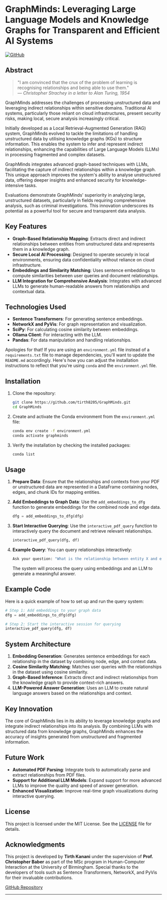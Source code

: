 # GraphMinds: Leveraging Large Language Models and Knowledge Graphs for Transparent and Efficient AI Systems

[![GitHub](https://img.shields.io/badge/Project-GraphMinds-blue)](https://github.com/tirth8205/GraphMinds.git)

## Abstract

> "I am convinced that the crux of the problem of learning is recognising relationships and being able to use them."  
> — _Christopher Strachey in a letter to Alan Turing, 1954_

GraphMinds addresses the challenges of processing unstructured data and leveraging indirect relationships within sensitive domains. Traditional AI systems, particularly those reliant on cloud infrastructures, present security risks, making local, secure analysis increasingly critical.

Initially developed as a Local Retrieval-Augmented Generation (RAG) system, GraphMinds evolved to tackle the limitations of handling unstructured data by utilising knowledge graphs (KGs) to structure information. This enables the system to infer and represent indirect relationships, enhancing the capabilities of Large Language Models (LLMs) in processing fragmented and complex datasets.

GraphMinds integrates advanced graph-based techniques with LLMs, facilitating the capture of indirect relationships within a knowledge graph. This unique approach improves the system's ability to analyse unstructured data, offering deeper insights and enhanced security for knowledge-intensive tasks. 

Evaluations demonstrate GraphMinds' superiority in analyzing large, unstructured datasets, particularly in fields requiring comprehensive analysis, such as criminal investigations. This innovation underscores its potential as a powerful tool for secure and transparent data analysis.

## Key Features

- **Graph-Based Relationship Mapping**: Extracts direct and indirect relationships between entities from unstructured data and represents them in a knowledge graph.
- **Secure Local AI Processing**: Designed to operate securely in local environments, ensuring data confidentiality without reliance on cloud infrastructure.
- **Embeddings and Similarity Matching**: Uses sentence embeddings to compute similarities between user queries and document relationships.
- **LLM Integration for Comprehensive Analysis**: Integrates with advanced LLMs to generate human-readable answers from relationships and contextual data.

## Technologies Used

- **Sentence Transformers**: For generating sentence embeddings.
- **NetworkX and PyVis**: For graph representation and visualization.
- **SciPy**: For calculating cosine similarity between embeddings.
- **Ollama Client**: For interacting with the LLM.
- **Pandas**: For data manipulation and handling relationships.

Apologies for that! If you are using an `environment.yml` file instead of a `requirements.txt` file to manage dependencies, you'll want to update the `README.md` accordingly. Here's how you can adjust the installation instructions to reflect that you're using `conda` and the `environment.yml` file.


## Installation

1. Clone the repository:
   ```bash
   git clone https://github.com/tirth8205/GraphMinds.git
   cd GraphMinds
   ```

2. Create and activate the Conda environment from the `environment.yml` file:
   ```bash
   conda env create -f environment.yml
   conda activate graphminds
   ```

3. Verify the installation by checking the installed packages:
   ```bash
   conda list
   ```

## Usage

1. **Prepare Data**: Ensure that the relationships and contexts from your PDF or unstructured data are represented in a DataFrame containing nodes, edges, and chunk IDs for mapping entities.

2. **Add Embeddings to Graph Data**:
   Use the `add_embeddings_to_dfg` function to generate embeddings for the combined node and edge data.
   ```python
   dfg = add_embeddings_to_dfg(dfg)
   ```

3. **Start Interactive Querying**:
   Use the `interactive_pdf_query` function to interactively query the document and retrieve relevant relationships.
   ```python
   interactive_pdf_query(dfg, df)
   ```

4. **Example Query**: You can query relationships interactively:
   ```bash
   Ask your question: "What is the relationship between entity X and entity Y?"
   ```

   The system will process the query using embeddings and an LLM to generate a meaningful answer.

## Example Code

Here is a quick example of how to set up and run the query system:

```python
# Step 1: Add embeddings to your graph data
dfg = add_embeddings_to_dfg(dfg)

# Step 2: Start the interactive session for querying
interactive_pdf_query(dfg, df)
```

## System Architecture

1. **Embedding Generation**: Generates sentence embeddings for each relationship in the dataset by combining node, edge, and context data.
2. **Cosine Similarity Matching**: Matches user queries with the relationships in the dataset using cosine similarity.
3. **Graph-Based Inference**: Extracts direct and indirect relationships from the knowledge graph to provide context-rich answers.
4. **LLM-Powered Answer Generation**: Uses an LLM to create natural language answers based on the relationships and context.

## Key Innovation

The core of GraphMinds lies in its ability to leverage knowledge graphs and integrate indirect relationships into its analysis. By combining LLMs with structured data from knowledge graphs, GraphMinds enhances the accuracy of insights generated from unstructured and fragmented information.

## Future Work

- **Automated PDF Parsing**: Integrate tools to automatically parse and extract relationships from PDF files.
- **Support for Additional LLM Models**: Expand support for more advanced LLMs to improve the quality and speed of answer generation.
- **Enhanced Visualization**: Improve real-time graph visualizations during interactive querying.

## License

This project is licensed under the MIT License. See the [LICENSE](LICENSE) file for details.

## Acknowledgments

This project is developed by **Tirth Kanani** under the supervision of **Prof. Christopher Baber** as part of the MSc program in Human-Computer Interaction at the University of Birmingham. Special thanks to the developers of tools such as Sentence Transformers, NetworkX, and PyVis for their invaluable contributions.

[GitHub Repository](https://github.com/tirth8205/GraphMinds.git)

---
